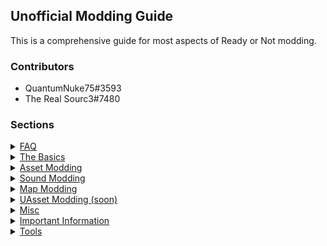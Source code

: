 ## Unofficial Modding Guide

This is a comprehensive guide for most aspects of Ready or Not modding.  

### Contributors 
- QuantumNuke75#3593
- The Real Sourc3#7480

### Sections
<details>
    <summary>
      <span><a href="https://quantumnuke75.github.io/Unofficial-Modding-Guide/faq.html">FAQ</a></span>
    </summary>
</details>

<details>
    <summary>
      <span><a href="https://quantumnuke75.github.io/Unofficial-Modding-Guide/thebasics.html">The Basics</a></span>
    </summary>
    <p style="margin-left:2%">  
        - Extracting Game Files <br>
        - Cooking Modifies Files <br>
        - Creating a PAK File  <br>
    </p>
</details>

<details>
    <summary>
      <span><a href="https://quantumnuke75.github.io/Unofficial-Modding-Guide/asset_modding/assetmodding.html">Asset Modding</a></span>
    </summary>
    <p style="margin-left:2%">  
        - Texture Replacement <br>
        - Skeletal Mesh Replacement <br>
        - Material Replacement   <br> 
    </p>
</details>

<details>
    <summary>
      <span><a href="https://quantumnuke75.github.io/Unofficial-Modding-Guide/sound_modding/soundmodding.html">Sound Modding</a></span>
    </summary>
    <p style="margin-left:2%">  
        - Voiceover Modding <br>
        - FMOD Modding   <br>  
    </p>
</details>

<details>
    <summary>
      <span><a href="https://quantumnuke75.github.io/Unofficial-Modding-Guide/map_modding/mapmodding.html">Map Modding</a></span>
    </summary>
    <p style="margin-left:2%">    
        - Folder Structure <br>
        - Project Settings <br>
        - GameModes <br>
        - World Geometry <br>
        - Lighting <br>
        - World Generation + AI <br>
        - Adding Props <br>
        - Adding Doors <br>
        - Multiplayer <br>
        - Building and Cooking <br>
        - Materials <br>
        - Post Process and Visuals <br>
        - FMOD Sound Integration (WIP)   <br> 
    </p>
</details>

<details>
    <summary>
      <span><a href="https://quantumnuke75.github.io/Unofficial-Modding-Guide/uasset_modding/uassetmodding.html">UAsset Modding (soon)</a></span>
    </summary>
    <p style="margin-left:2%">  
        - Numerical/String Edits <br>
        - Adding Data   <br>
    </p>
</details>

<details>
    <summary>
      <span><a href="https://quantumnuke75.github.io/Unofficial-Modding-Guide/misc.html">Misc</a></span>
    </summary>
    <p style="margin-left:2%">  
        - Custom Map Loading <br>
        - Console Unlocking <br>
        - Easy AI Modding <br>
    </p>
</details>

<details>
    <summary>
      <span><a href="https://quantumnuke75.github.io/Unofficial-Modding-Guide/importantinformation.html">Important Information</a></span>
    </summary>
    <p style="margin-left:2%">  
        - Mod Installation <br>
        - Mod File Structure <br>
        - File Formats <br>
        - Example Mod <br>
        - Debugging   <br>
    </p>
</details>

<details>
    <summary>
      <span><a href="https://quantumnuke75.github.io/Unofficial-Modding-Guide/tools.html">Tools</a></span>
    </summary>
    <p style="margin-left:2%">  
        - UModel <br>
        - FModel <br> 
        - Universal Unreal Unlocker <br>
        - Blender PSK Plugin <br> 
        - FMOD Bank Tools <br>
    </p>
</details>


